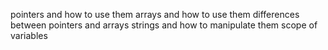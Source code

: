 pointers and how to use them
arrays and how to use them
differences between pointers and arrays
strings and how to manipulate them
scope of variables
